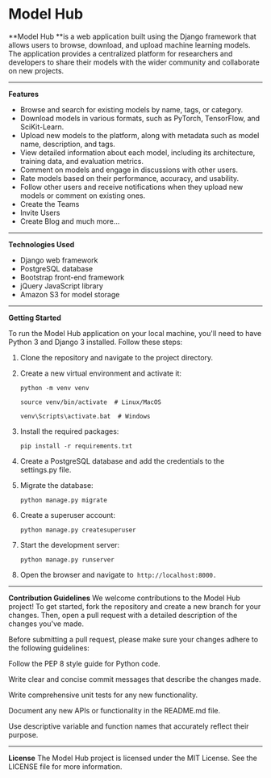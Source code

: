 # Model Hub
**Model Hub **is a web application built using the Django framework that allows users to browse, download, and upload machine learning models. The application provides a centralized platform for researchers and developers to share their models with the wider community and collaborate on new projects.

------------



**Features**
- Browse and search for existing models by name, tags, or category.
- Download models in various formats, such as PyTorch, TensorFlow, and SciKit-Learn.
- Upload new models to the platform, along with metadata such as model name, description, and tags.
- View detailed information about each model, including its architecture, training data, and evaluation metrics.
- Comment on models and engage in discussions with other users.
- Rate models based on their performance, accuracy, and usability.
- Follow other users and receive notifications when they upload new models or comment on existing ones.
- Create the Teams
- Invite Users 
- Create Blog and much more...

------------


**Technologies Used**
- Django web framework
- PostgreSQL database
- Bootstrap front-end framework
- jQuery JavaScript library
- Amazon S3 for model storage

------------


**Getting Started**

To run the Model Hub application on your local machine, you'll need to have Python 3 and Django 3 installed. Follow these steps:

1. Clone the repository and navigate to the project directory.
2. Create a new virtual environment and activate it:

	`python -m venv venv`

	`source venv/bin/activate  # Linux/MacOS`

	`venv\Scripts\activate.bat  # Windows`
3. Install the required packages:

	`pip install -r requirements.txt`
4. Create a PostgreSQL database and add the credentials to the settings.py file.
5. Migrate the database:

	`python manage.py migrate`
6. Create a superuser account:

	`python manage.py createsuperuser`
7. Start the development server:

	`python manage.py runserver`
8. Open the browser and navigate to` http://localhost:8000.`

------------


**Contribution Guidelines**
We welcome contributions to the Model Hub project! To get started, fork the repository and create a new branch for your changes. Then, open a pull request with a detailed description of the changes you've made.

Before submitting a pull request, please make sure your changes adhere to the following guidelines:

Follow the PEP 8 style guide for Python code.

Write clear and concise commit messages that describe the changes made.

Write comprehensive unit tests for any new functionality.

Document any new APIs or functionality in the README.md file.

Use descriptive variable and function names that accurately reflect their purpose.

------------


**License**
The Model Hub project is licensed under the MIT License. See the LICENSE file for more information.
